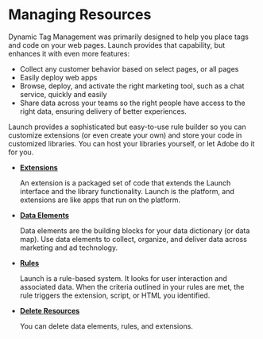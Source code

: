 # Managing Resources

Dynamic Tag Management was primarily designed to help you place tags and code on your web pages. Launch provides that capability, but enhances it with even more features:

* Collect any customer behavior based on select pages, or all pages
* Easily deploy web apps
* Browse, deploy, and activate the right marketing tool, such as a chat service, quickly and easily
* Share data across your teams so the right people have access to the right data, ensuring delivery of better experiences.

Launch provides a sophisticated but easy-to-use rule builder so you can customize extensions \(or even create your own\) and store your code in customized libraries. You can host your libraries yourself, or let Adobe do it for you.

* [**Extensions**](extensions.md)

  An extension is a packaged set of code that extends the Launch interface and the library functionality. Launch is the platform, and extensions are like apps that run on the platform.

* [**Data Elements**](data-elements.md)

  Data elements are the building blocks for your data dictionary \(or data map\). Use data elements to collect, organize, and deliver data across marketing and ad technology.

* [**Rules**](rules.md)

  Launch is a rule-based system. It looks for user interaction and associated data. When the criteria outlined in your rules are met, the rule triggers the extension, script, or HTML you identified.

* [**Delete Resources**](https://github.com/Aaronius/gitbooktest/tree/190c7c3dc0fbdc5a9ed48e7927383d3e9f032d78/managing-resources/delete.md)

  You can delete data elements, rules, and extensions.

